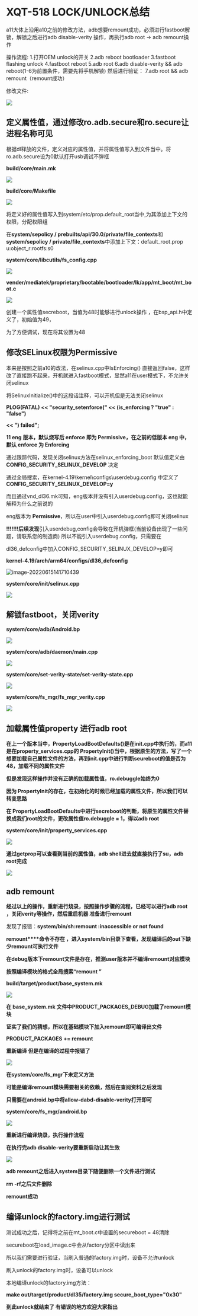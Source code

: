 # XQT-518 LOCK/UNLOCK总结 

a11大体上沿用a10之前的修改方法，adb想要remount成功，必须进行fastboot解锁，解锁之后进行adb disable-verity 操作，再执行adb root →  adb remount操作



操作流程:
1.打开OEM unlock的开关
2.adb reboot bootloader
3.fastboot flashing unlock
4.fastboot reboot
5.adb root
6.adb disable-verity && adb reboot(1-6为前置条件，需要先将手机解锁)
然后进行验证：
7.adb root && adb remount（remount成功）



修改文件:

![](unlock-change.png)

## 定义属性值，通过修改ro.adb.secure和ro.secure让进程名称可见

根据dl释放的文件，定义对应的属性值，并将属性值写入到文件当中。将ro.adb.secure设为0默认打开usb调试不弹框

**build/core/main.mk**

![](/home/liziluo/Pictures/1.png)

**build/core/Makefile**

![](/home/liziluo/Pictures/2.png)

将定义好的属性值写入到system/etc/prop.default_root当中,为其添加上下文的权限，分配权限组



在**system/sepolicy / prebuilts/api/30.0/private/file_contexts**和**system/sepolicy / private/file_contexts**中添加上下文：default_root\.prop u:object_r:rootfs:s0



**system/core/libcutils/fs_config.cpp**

![](/home/liziluo/Pictures/4.png)

**vender/mediatek/proprietary/bootable/bootloader/lk/app/mt_boot/mt_boot.c**

![](/home/liziluo/Pictures/5.png)

创建一个属性值secreboot，当值为48时能够进行unlock操作 ，在bsp_api.h中定义了，初始值为49，

为了方便调试，现在将其设置为48



## 修改SELinux权限为Permissive

本来是按照之前a10的改法，在selinux.cpp中IsEnforcing() 直接返回false，这样改了直接跑不起来，开机就进入fastboot模式，显然a11在user模式下，不允许关闭selinux

将SelinuxInitialize()中的这段话注释，可以开机但是无法关闭selinux

**PLOG(FATAL) << "security_setenforce(" << (is_enforcing ? "true" : "false")**

**<< ") failed";**

**11 eng** **版本，默认烧写后 enforce 即为 Permissive，在之前的低版本 eng 中，默认 enforce 为 Enforcing**

通过跟踪代码，发现关闭selinux方法在selinux_enforcing_boot 默认值定义由**CONFIG_SECURITY_SELINUX_DEVELOP** 决定

通过全局搜索，在kernel-4.19\kernel\configs\userdebug.config 中定义了 **CONFIG_SECURITY_SELINUX_DEVELOP=y**

而且通过vnd_dl36.mk可知，eng版本并没有引入userdebug.config，这也就能解释为什么之前说的

eng版本为 **Permissive**，所以在user中引入userdebug.config即可关闭selinux

**!!!!!!!后续发现**引入userdebug,config会导致在开机弹框(当前设备出现了一些问题，请联系您的制造商) 所以不能引入userdebug.config，只需要在

dl36_defconfig中加入CONFIG_SECURITY_SELINUX_DEVELOP=y即可



**kernel-4.19/arch/arm64/configs/dl36_defconfig**

![image-20220615141710439](/home/liziluo/.config/Typora/typora-user-images/image-20220615141710439.png)

**system/core/init/selinux.cpp**

![](/home/liziluo/Pictures/7.png)

## 解锁fastboot，关闭verity

**system/core/adb/Android.bp**

![](/home/liziluo/Pictures/8.png)

**system/core/adb/daemon/main.cpp**

![](/home/liziluo/Pictures/9.png)


**system/core/set-verity-state/set-verity-state.cpp**

![](/home/liziluo/Pictures/10.png)

**system/core/fs_mgr/fs_mgr_verity.cpp**

![](/home/liziluo/Pictures/11.png)

## 加载属性值property 进行adb root

**在上一个版本当中，PropertyLoadBootDefaults()是在init.cpp中执行的，而a11是在property_services.cpp的	PropertyInit()当中，根据原生的方法，写了一个想要加载自己属性文件的方法，再到init.cpp中进行判断seureboot的值是否为48，加载不同的属性文件**

**但是发现这样操作并没有正确的加载属性值，ro.debuggle始终为0**

**因为 PropertyInit的存在，在初始化的时候已经加载的属性文件，所以我们可以转变思路**

**在 PropertyLoadBootDefaults中进行secreboot的判断，将原生的属性文件替换成我们root的文件，更改属性值ro.debuggle = 1，得以adb root**

**system/core/init/property_services.cpp**

![](/home/liziluo/Pictures/12.png)


**通过getprop可以查看到当前的属性值，adb shell进去就直接执行了su，adb root完成**

![](/home/liziluo/Pictures/13.png)

## adb remount

**经过以上的操作，重新进行烧录，按照操作步骤的流程，已经可以进行adb root ，关闭verity等操作，然后重启机器 准备进行remount**

发现了报错：**system/bin/sh:remount :inaccessible or not found**

**remount****命令不存在 ，进入system/bin目录下查看，发现编译后的out下缺少remount可执行文件**

**在debug版本下remount文件是存在，推测user版本并不编译remount对应模块**

**按照编译模块的格式全局搜索“remount ”**

**build/target/product/base_system.mk**

![](/home/liziluo/Pictures/14.png)

**在  base_system.mk  文件中PRODUCT_PACKAGES_DEBUG加载了remount模块**

**证实了我们的猜想，所以在基础模块下加入remount即可编译出文件**

**PRODUCT_PACKAGES += remount**

**重新编译 但是在编译的过程中报错了**

![](/home/liziluo/Pictures/15.png)

**在system/core/fs_mgr下未定义方法**

**可能是编译remount模块需要相关的依赖，然后在查阅资料之后发现**

**只需要在android.bp中将allow-dabd-disable-verity打开即可**



**system/core/fs_mgr/android.bp**

![](/home/liziluo/Pictures/18.png)


**重新进行编译烧录，执行操作流程**

**在执行完adb disable-verity要重新启动让其生效**

![](/home/liziluo/Pictures/17.png)

**adb remount之后进入system目录下随便删除一个文件进行测试**

**rm -rf之后文件删除**

**remount成功**

## 编译unlock的factory.img进行测试

测试成功之后，记得将之前在mt_boot.c中设置的secureboot = 48清除 

secureboot在load_image.c中会从factory分区中读出来

所以我们需要进行验证，当刷入普通的factory.img时，设备不允许unlock

刷入unlock的factory.img时，设备可以unlock

本地编译unlock的factory.img方法：

**make out/target/product/dl35/factory.img secure_boot_type="0x30"**

**到此unlock就结束了 有错误的地方欢迎大家指出**

![]()

